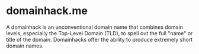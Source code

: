# domainhack.me
A domainhack is an unconventional domain name that combines domain levels, especially the Top-Level Domain (TLD), to spell out the full "name" or title of the domain. Domainhacks offer the ability to produce extremely short domain names.
